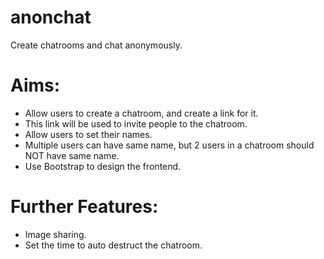 # anonchat
Create chatrooms and chat anonymously.

# Aims:
* Allow users to create a chatroom, and create a link for it.
* This link will be used to invite people to the chatroom.
* Allow users to set their names.
* Multiple users can have same name, but 2 users in a chatroom should NOT have same name.
* Use Bootstrap to design the frontend.

# Further Features:
* Image sharing.
* Set the time to auto destruct the chatroom.